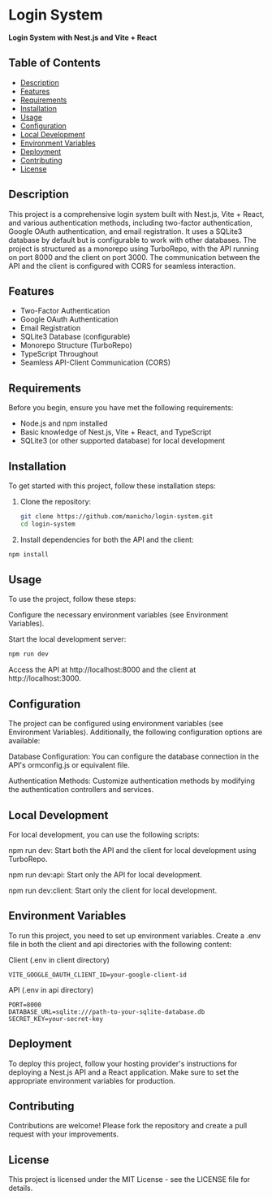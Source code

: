 # Login System

**Login System with Nest.js and Vite + React**

## Table of Contents

- [Description](#description)
- [Features](#features)
- [Requirements](#requirements)
- [Installation](#installation)
- [Usage](#usage)
- [Configuration](#configuration)
- [Local Development](#local-development)
- [Environment Variables](#environment-variables)
- [Deployment](#deployment)
- [Contributing](#contributing)
- [License](#license)

## Description

This project is a comprehensive login system built with Nest.js, Vite + React, and various authentication methods, including two-factor authentication, Google OAuth authentication, and email registration. It uses a SQLite3 database by default but is configurable to work with other databases. The project is structured as a monorepo using TurboRepo, with the API running on port 8000 and the client on port 3000. The communication between the API and the client is configured with CORS for seamless interaction.

## Features

- Two-Factor Authentication
- Google OAuth Authentication
- Email Registration
- SQLite3 Database (configurable)
- Monorepo Structure (TurboRepo)
- TypeScript Throughout
- Seamless API-Client Communication (CORS)

## Requirements

Before you begin, ensure you have met the following requirements:

- Node.js and npm installed
- Basic knowledge of Nest.js, Vite + React, and TypeScript
- SQLite3 (or other supported database) for local development

## Installation

To get started with this project, follow these installation steps:

1. Clone the repository:

   ```bash
   git clone https://github.com/manicho/login-system.git
   cd login-system
   ```

2. Install dependencies for both the API and the client:

```bash
npm install
```

## Usage

To use the project, follow these steps:

Configure the necessary environment variables (see Environment Variables).

Start the local development server:

```bash
npm run dev
```

Access the API at http://localhost:8000 and the client at http://localhost:3000.

## Configuration

The project can be configured using environment variables (see Environment Variables). Additionally, the following configuration options are available:

Database Configuration: You can configure the database connection in the API's ormconfig.js or equivalent file.

Authentication Methods: Customize authentication methods by modifying the authentication controllers and services.

## Local Development

For local development, you can use the following scripts:

npm run dev: Start both the API and the client for local development using TurboRepo.

npm run dev:api: Start only the API for local development.

npm run dev:client: Start only the client for local development.

## Environment Variables

To run this project, you need to set up environment variables. Create a .env file in both the client and api directories with the following content:

Client (.env in client directory)

```env
VITE_GOOGLE_OAUTH_CLIENT_ID=your-google-client-id
```

API (.env in api directory)

```env
PORT=8000
DATABASE_URL=sqlite:///path-to-your-sqlite-database.db
SECRET_KEY=your-secret-key
```

## Deployment

To deploy this project, follow your hosting provider's instructions for deploying a Nest.js API and a React application. Make sure to set the appropriate environment variables for production.

## Contributing

Contributions are welcome! Please fork the repository and create a pull request with your improvements.

## License

This project is licensed under the MIT License - see the LICENSE file for details.
